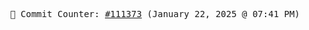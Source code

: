 <p align="center">
    <samp>
        📮 Commit Counter: <a href="https://github.com/Javascript-void0/Javascript-void0/commits/main">#111373</a> (January 22, 2025 @ 07:41 PM)
    </samp>
</p>